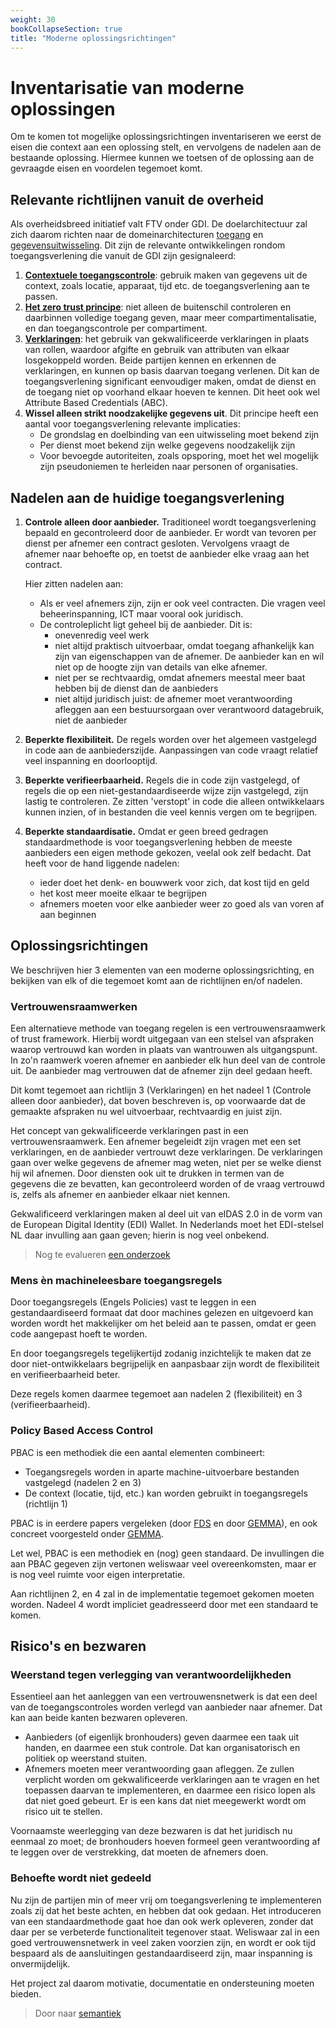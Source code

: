 ```yaml
---
weight: 30
bookCollapseSection: true
title: "Moderne oplossingsrichtingen"
---
```


# Inventarisatie van moderne oplossingen

Om te komen tot mogelijke oplossingsrichtingen inventariseren we eerst de eisen die context
aan een oplossing stelt, en vervolgens de nadelen aan de bestaande oplossing. 
Hiermee kunnen we toetsen of de oplossing aan de gevraagde eisen en voordelen tegemoet komt.

## Relevante richtlijnen vanuit de overheid
Als overheidsbreed initiatief valt FTV onder GDI. De doelarchitectuur zal zich daarom richten naar de domeinarchitecturen 
[toegang](https://minbzk.github.io/gdi-toegang/content/views/Domeinarchitectuur%20toegang.html) en
[gegevensuitwisseling](https://minbzk.github.io/gdi-gegevensuitwisseling/content/views/Domeinarchitectuur%20gegevensuitwisseling.html).
Dit zijn de relevante ontwikkelingen rondom toegangsverlening die vanuit de GDI zijn gesignaleerd:
1. [**Contextuele toegangscontrole**](https://minbzk.github.io/gdi-toegang/content/elements/id-3a8d1d87c09c4893ab51905141811cbf.html): 
gebruik maken van gegevens uit de context, zoals locatie, apparaat, tijd etc.
de toegangsverlening aan te passen.
2. [**Het zero trust principe**](https://minbzk.github.io/gdi-toegang/content/elements/id-be3e1d7fce8c415190791ff10295f078.html): 
niet alleen de buitenschil controleren en daarbinnen volledige toegang geven, maar meer compartimentalisatie, en dan toegangscontrole per compartiment.
3. [**Verklaringen**](https://minbzk.github.io/gdi-toegang/content/elements/id-44448c40cae246fb9a87e33446f0c0d4.html):
het gebruik van gekwalificeerde verklaringen in plaats van rollen, waardoor afgifte en gebruik van attributen van elkaar losgekoppeld worden.
Beide partijen kennen en erkennen de verklaringen, en kunnen op basis daarvan toegang verlenen.
Dit kan de toegangsverlening significant eenvoudiger maken, omdat de dienst en de toegang niet op voorhand elkaar hoeven te kennen.
Dit heet ook wel Attribute Based Credentials (ABC).
4. **Wissel alleen strikt noodzakelijke gegevens uit**. Dit principe heeft een aantal voor toegangsverlening relevante implicaties:
   - De grondslag en doelbinding van een uitwisseling moet bekend zijn
   - Per dienst moet bekend zijn welke gegevens noodzakelijk zijn
   - Voor bevoegde autoriteiten, zoals opsporing, moet het wel mogelijk zijn pseudoniemen te herleiden naar personen of organisaties.

## Nadelen aan de huidige toegangsverlening 

1. **Controle alleen door aanbieder.**
Traditioneel wordt toegangsverlening bepaald en gecontroleerd door de aanbieder.
Er wordt van tevoren per dienst per afnemer een contract gesloten.
Vervolgens vraagt de afnemer naar behoefte op, en toetst de aanbieder elke vraag aan het contract.

    Hier zitten nadelen aan:
   - Als er veel afnemers zijn, zijn er ook veel contracten. Die vragen veel beheerinspanning, ICT maar vooral ook juridisch.
   - De controleplicht ligt geheel bij de aanbieder. Dit is:
     - onevenredig veel werk
     - niet altijd praktisch uitvoerbaar, omdat toegang afhankelijk kan zijn van eigenschappen van de afnemer. 
   De aanbieder kan en wil niet op de hoogte zijn van details van elke afnemer.
     - niet per se rechtvaardig, omdat afnemers meestal meer baat hebben bij de dienst dan de aanbieders
     - niet altijd juridisch juist: de afnemer moet verantwoording afleggen aan een bestuursorgaan over verantwoord datagebruik, niet de aanbieder 

2. **Beperkte flexibiliteit.** 
De regels worden over het algemeen vastgelegd in code aan de aanbiederszijde. 
Aanpassingen van code vraagt relatief veel inspanning en doorlooptijd.

3. **Beperkte verifieerbaarheid.**
Regels die in code zijn vastgelegd, of regels die op een niet-gestandaardiseerde wijze zijn vastgelegd, zijn lastig te controleren. 
Ze zitten 'verstopt' in code die alleen ontwikkelaars kunnen inzien, of in bestanden die veel kennis vergen om te begrijpen.

4. **Beperkte standaardisatie.**
Omdat er geen breed gedragen standaardmethode is voor toegangsverlening hebben de meeste aanbieders een eigen methode gekozen, 
veelal ook zelf bedacht. Dat heeft voor de hand liggende nadelen: 
   - ieder doet het denk- en bouwwerk voor zich, dat kost tijd en geld
   - het kost meer moeite elkaar te begrijpen
   - afnemers moeten voor elke aanbieder weer zo goed als van voren af aan beginnen

## Oplossingsrichtingen

We beschrijven hier 3 elementen van een moderne oplossingsrichting, en bekijken van elk of die tegemoet komt aan
de richtlijnen en/of nadelen.

### Vertrouwensraamwerken 
Een alternatieve methode van toegang regelen is een vertrouwensraamwerk of trust framework.
Hierbij wordt uitgegaan van een stelsel van afspraken waarop vertrouwd kan worden in plaats van wantrouwen als uitgangspunt.
In zo'n raamwerk voeren afnemer en aanbieder elk hun deel van de controle uit. De aanbieder mag vertrouwen dat de afnemer
zijn deel gedaan heeft. 

Dit komt tegemoet aan richtlijn 3 (Verklaringen) en het nadeel 1 (Controle alleen door aanbieder), dat boven beschreven is, op voorwaarde dat de gemaakte
afspraken nu wel uitvoerbaar, rechtvaardig en juist zijn.

Het concept van gekwalificeerde verklaringen past in een vertrouwensraamwerk. 
Een afnemer begeleidt zijn vragen met een set verklaringen, en de aanbieder vertrouwt deze verklaringen.
De verklaringen gaan over welke gegevens de afnemer mag weten, niet per se welke dienst hij wil afnemen.
Door diensten ook uit te drukken in termen van de gegevens die ze bevatten, kan gecontroleerd worden of de vraag vertrouwd is,
zelfs als afnemer en aanbieder elkaar niet kennen.

Gekwalificeerd verklaringen maken al deel uit van eIDAS 2.0 in de vorm van de European Digital Identity (EDI) Wallet.
In Nederlands moet het EDI-stelsel NL daar invulling aan gaan geven; hierin is nog veel onbekend.

> Nog te evalueren [een onderzoek](https://www.cs.ru.nl/~jhh/publications/abc-of-abcs.pdf)

### Mens &egrave;n machineleesbare toegangsregels
Door toegangsregels (Engels Policies) vast te leggen in een gestandaardiseerd formaat dat door machines gelezen en uitgevoerd kan worden
wordt het makkelijker om het beleid aan te passen, omdat er geen code aangepast hoeft te worden.

En door toegangsregels tegelijkertijd zodanig inzichtelijk te maken dat ze door niet-ontwikkelaars begrijpelijk en aanpasbaar zijn 
wordt de flexibiliteit en verifieerbaarheid beter.

Deze regels komen daarmee tegemoet aan nadelen 2 (flexibiliteit) en 3 (verifieerbaarheid).

### Policy Based Access Control
PBAC is een methodiek die een aantal elementen combineert:
- Toegangsregels worden in aparte machine-uitvoerbare bestanden vastgelegd (nadelen 2 en 3)
- De context (locatie, tijd, etc.) kan worden gebruikt in toegangsregels (richtlijn 1)

PBAC is in eerdere papers vergeleken (door [FDS](https://federatief.datastelsel.nl/kennisbank/pbac/#hoe-werkt-pbac-over-verschillende-organisaties-in-een-federatief-datastelsel) en door [GEMMA](https://www.gemmaonline.nl/wiki/WMA_RBAC_ABAC_en_PBAC)), en ook
concreet voorgesteld onder [GEMMA](https://www.gemmaonline.nl/wiki/WMA_Informatiearchitectuur).

Let wel, PBAC is een methodiek en (nog) geen standaard. 
De invullingen die aan PBAC gegeven zijn vertonen weliswaar veel overeenkomsten, maar er is nog veel ruimte voor
eigen interpretatie.

Aan richtlijnen 2, en 4 zal in de implementatie tegemoet gekomen moeten worden. 
Nadeel 4 wordt impliciet geadresseerd door met een standaard te komen.

## Risico's en bezwaren

### Weerstand tegen verlegging van verantwoordelijkheden
Essentieel aan het aanleggen van een vertrouwensnetwerk is dat een deel van de toegangscontroles
worden verlegd van aanbieder naar afnemer. Dat kan aan beide kanten bezwaren opleveren.
- Aanbieders (of eigenlijk bronhouders) geven daarmee een taak uit handen, en daarmee een stuk controle. Dat kan organisatorisch
en politiek op weerstand stuiten.
- Afnemers moeten meer verantwoording gaan afleggen. Ze zullen verplicht worden om gekwalificeerde verklaringen aan te vragen
en het toepassen daarvan te implementeren, en daarmee een risico lopen als dat niet goed gebeurt. Er is een kans dat niet meegewerkt
wordt om risico uit te stellen.

Voornaamste weerlegging van deze bezwaren is dat het juridisch nu eenmaal zo moet; 
de bronhouders hoeven formeel geen verantwoording af te leggen over de verstrekking, dat moeten de afnemers doen.

### Behoefte wordt niet gedeeld
Nu zijn de partijen min of meer vrij om toegangsverlening te implementeren zoals zij dat het beste achten, en hebben dat ook gedaan.
Het introduceren van een standaardmethode gaat hoe dan ook werk opleveren, zonder dat daar per se verbeterde functionaliteit tegenover staat.
Weliswaar zal in een goed vertrouwensnetwerk in veel zaken voorzien zijn, en wordt er ook tijd bespaard als de aansluitingen 
gestandaardiseerd zijn, maar inspanning is onvermijdelijk.

Het project zal daarom motivatie, documentatie en ondersteuning moeten bieden.

>Door naar [semantiek](semantiek)
